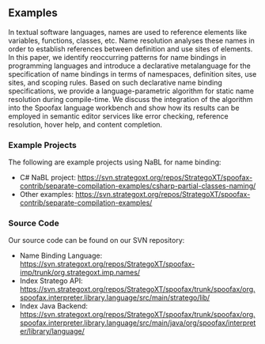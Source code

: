 ## Examples

In textual software languages, names are used to reference elements like variables, functions, classes, etc. 
Name resolution analyses these names in order to establish references between definition and use sites of elements. 
In this paper, we identify reoccurring patterns for name bindings in programming languages and introduce a declarative metalanguage for the specification of name bindings in terms of namespaces, definition sites, use sites, and scoping rules. 
Based on such declarative name binding specifications, we provide a language-parametric algorithm for static name resolution during compile-time. 
We discuss the integration of the algorithm into the Spoofax language workbench and show how its results can be employed in semantic editor services like error checking, reference resolution, hover help, and content completion. 

### Example Projects

The following are example projects using NaBL for name binding:

* C# NaBL project: <https://svn.strategoxt.org/repos/StrategoXT/spoofax-contrib/separate-compilation-examples/csharp-partial-classes-naming/>
* Other examples: <https://svn.strategoxt.org/repos/StrategoXT/spoofax-contrib/separate-compilation-examples/>

### Source Code

Our source code can be found on our SVN repository:

* Name Binding Language: <https://svn.strategoxt.org/repos/StrategoXT/spoofax-imp/trunk/org.strategoxt.imp.names/>
* Index Stratego API: <https://svn.strategoxt.org/repos/StrategoXT/spoofax/trunk/spoofax/org.spoofax.interpreter.library.language/src/main/stratego/lib/>
* Index Java Backend: https://svn.strategoxt.org/repos/StrategoXT/spoofax/trunk/spoofax/org.spoofax.interpreter.library.language/src/main/java/org/spoofax/interpreter/library/language/

